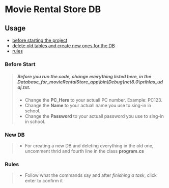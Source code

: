 
# Movie Rental Store DB

 ## Usage
 - [before starting the project](#start)
 - [delete old tables and create new ones for the DB](#New-DB)
 - [rules](#rules)


 ### <a name="start"></a>Before Start
> ##### Before you run the code, change everything listed here, in the Database_for_movieRentalStore_app\bin\Debug\net8.0\prihlas_udaj.txt.
>    - Change the <strong>PC_Here</strong> to your actuall PC number. Example: PC123.
>    - Change the <strong>Name</strong> to your actuall name you use to sing-in in school.
>    - Change the <strong>Password</strong> to your actuall password you use to sing-in in school.


 ### <a name="New-DB"></a>New DB
> - For creating a new DB and deleting everything in the old one, uncomment thrid and fourth line in the class <strong>program.cs</strong>


 ### <a name="rules"></a>Rules
> - Follow what the commands say and after *finishing a task*, click enter to confirm it
